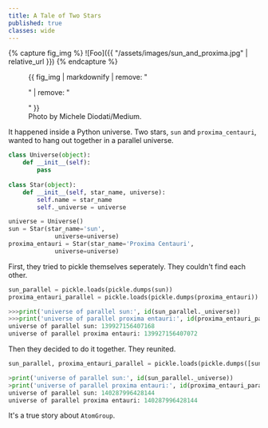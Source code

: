 ```yaml
---
title: A Tale of Two Stars 
published: true
classes: wide
---
```


{% capture fig_img %}
![Foo]({{ "/assets/images/sun_and_proxima.jpg" | relative_url }})
{% endcapture %}

<figure>
  {{ fig_img | markdownify | remove: "<p>" | remove: "</p>" }}
  <figcaption>Photo by Michele Diodati/Medium.</figcaption>
</figure>

It happened inside a Python universe. Two stars, `sun` and `proxima_centauri`, wanted to hang out
together in a parallel universe.
```python
class Universe(object):
    def __init__(self):
        pass 
        
class Star(object):
    def __init__(self, star_name, universe):
        self.name = star_name
        self._universe = universe

universe = Universe()
sun = Star(star_name='sun',
             universe=universe)
proxima_entauri = Star(star_name='Proxima Centauri',
             universe=universe)
```
First, they tried to pickle themselves seperately. They couldn't find each other.
```python
sun_parallel = pickle.loads(pickle.dumps(sun))
proxima_entauri_parallel = pickle.loads(pickle.dumps(proxima_entauri))

>>>print('universe of parallel sun:', id(sun_parallel._universe))
>>>print('universe of parallel proxima entauri:', id(proxima_entauri_parallel._universe))
universe of parallel sun: 139927156407168
universe of parallel proxima entauri: 139927156407072
```
Then they decided to do it together. They reunited.
```python
sun_parallel, proxima_entauri_parallel = pickle.loads(pickle.dumps([sun, proxima_entauri])) 

>print('universe of parallel sun:', id(sun_parallel._universe))
>print('universe of parallel proxima entauri:', id(proxima_entauri_parallel._universe))
universe of parallel sun: 140287996428144
universe of parallel proxima entauri: 140287996428144
```
It's a true story about `AtomGroup`.

